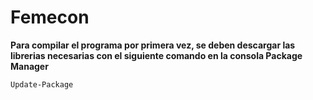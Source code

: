 # Femecon

**Para compilar el programa por primera vez, se deben descargar las librerias necesarias con el siguiente comando en la consola Package Manager**

```
Update-Package
```

